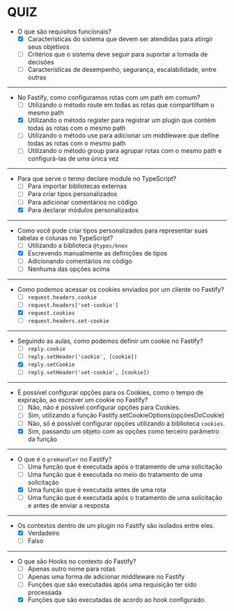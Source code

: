 # QUIZ

- O que são requisitos funcionais?
  - [x] Características do sistema que devem ser atendidas para atingir seus objetivos
  - [ ] Critérios que o sistema deve seguir para suportar a tomada de decisões
  - [ ] Características de desempenho, segurança, escalabilidade, entre outras

---

- No Fastify, como configuramos rotas com um path em comum?
  - [ ] Utilizando o método route em todas as rotas que compartilham o mesmo path
  - [x] Utilizando o método register para registrar um plugin que contém todas as rotas com o mesmo path
  - [ ] Utilizando o método use para adicionar um middleware que define todas as rotas com o mesmo path
  - [ ] Utilizando o método group para agrupar rotas com o mesmo path e configurá-las de uma única vez

---

- Para que serve o termo declare module no TypeScript?
  - [ ] Para importar bibliotecas externas
  - [ ] Para criar tipos personalizados
  - [ ] Para adicionar comentários no código
  - [x] Para declarar módulos personalizados

---

- Como você pode criar tipos personalizados para representar suas tabelas e colunas no TypeScript?
  - [ ] Utilizando a biblioteca `@types/knex`
  - [x] Escrevendo manualmente as definições de tipos
  - [ ] Adicionando comentários no código
  - [ ] Nenhuma das opções acima

---

- Como podemos acessar os cookies enviados por um cliente no Fastify?
  - [ ] `request.headers.cookie`
  - [ ] `request.headers['set-cookie']`
  - [x] `request.cookies`
  - [ ] `request.headers.set-cookie`

---

- Seguindo as aulas, como podemos definir um cookie no Fastify?
  - [ ] `reply.cookie`
  - [ ] `reply.setHeader('cookie', [cookie])`
  - [x] `reply.setCookie`
  - [ ] `reply.setHeader('set-cookie', [cookie])`

---

- É possível configurar opções para os Cookies, como o tempo de expiração, ao escrever um cookie no Fastify?
  - [ ] Não, não é possível configurar opções para Cookies.
  - [ ] Sim, utilizando a função Fastify.setCookieOptions(opçõesDoCookie)
  - [ ] Não, só é possível configurar opções utilizando a biblioteca `cookies`.
  - [x] Sim, passando um objeto com as opções como terceiro parâmetro da função

---

- O que é o `preHandler` no Fastify?
  - [ ] Uma função que é executada após o tratamento de uma solicitação
  - [ ] Uma função que é executada no meio do tratamento de uma solicitação
  - [x] Uma função que é executada antes de uma rota
  - [ ] Uma função que é executada após o tratamento de uma solicitação e antes de enviar a resposta

---

- Os contextos dentro de um plugin no Fastify são isolados entre eles.
  - [x] Verdadeiro
  - [ ] Falso

---

- O que são Hooks no contexto do Fastify?
  - [ ] Apenas outro nome para rotas
  - [ ] Apenas uma forma de adicionar middleware no Fastify
  - [ ] Funções que são executadas após uma requisição ter sido processada
  - [x] Funções que são executadas de acordo ao hook configurado.